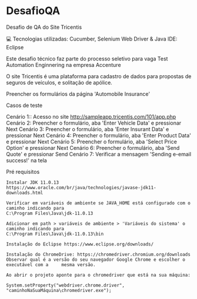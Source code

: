 # DesafioQA
Desafio de QA do Site Tricentis


💻 Tecnologias utilizadas: Cucumber, Selenium Web Driver & Java
IDE: Eclipse


Este desafio técnico faz parte do processo seletivo para vaga Test Automation Enginnering na empresa Accenture

O site Tricentis é uma plataforma para cadastro de dados para propostas de seguros de veículos, e solitação de apólice. 

Preencher os formulários da página 'Automobile Insurance'

Casos de teste

Cenário 1:: Acesso no site http://sampleapp.tricentis.com/101/app.php
Cenário 2: Preencher o formulário, aba 'Enter Vehicle Data' e pressionar Next
Cenário 3: Preencher o formulário, aba 'Enter Insurant Data' e pressionar Next
Cenário 4: Preencher o formulário, aba 'Enter Product Data' e pressionar Next
Cenário 5: Preencher o formulário, aba 'Select Price Option' e pressionar Next
Cenário 6: Preencher o formulário, aba 'Send Quote' e pressionar Send
Cenário 7: Verificar a mensagem 'Sending e-email success!' na tela

Pré requisitos


    Instalar JDK 11.0.13
    https://www.oracle.com/br/java/technologies/javase-jdk11-downloads.html

    Verificar em variáveis de ambiente se JAVA_HOME está configurado com o caminho indicando para
    C:\Program Files\Java\jdk-11.0.13

    Adicionar em path > variáveis de ambiente > 'Variáveis do sistema' o caminho indicando para
    C:\Program Files\Java\jdk-11.0.13\bin

    Instalação do Eclipse https://www.eclipse.org/downloads/
   
    Instalação do ChromeDrive: https://chromedriver.chromium.org/downloads Observar qual é a versão do seu navegador Google Chrome e escolher o executável com a     mesma versão. 

    Ao abrir o projeto aponte para o chromedriver que está na sua máquina:

    System.setProperty("webdriver.chrome.driver", "caminhoNaSuaMáquina\chromedriver.exe");
